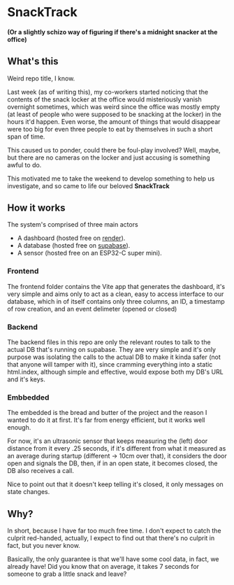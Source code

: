 # SnackTrack

#### (Or a slightly schizo way of figuring if there's a midnight snacker at the office)

## What's this

Weird repo title, I know.

Last week (as of writing this), my co-workers started noticing that the contents of the snack locker at the office would misteriously vanish overnight sometimes, which was weird since the office was mostly empty (at least of people who were supposed to be snacking at the locker) in the hours it'd happen. Even worse, the amount of things that would disappear were too big for even three people to eat by themselves in such a short span of time.

This caused us to ponder, could there be foul-play involved? Well, maybe, but there are no cameras on the locker and just accusing is something awful to do.

This motivated me to take the weekend to develop something to help us investigate, and so came to life our beloved **SnackTrack**

## How it works

The system's comprised of three main actors

- A dashboard (hosted free on [render](render.com)).
- A database (hosted free on [supabase](https://supabase.com/)).
- A sensor (hosted free on an ESP32-C super mini).

### Frontend

The frontend folder contains the Vite app that generates the dashboard, it's very simple and aims only to act as a clean, easy to access interface to our database, which in of itself contains only three columns, an ID, a timestamp of row creation, and an event delimeter (opened or closed)

### Backend

The backend files in this repo are only the relevant routes to talk to the actual DB that's running on supabase. They are very simple and it's only purpose was isolating the calls to the actual DB to make it kinda safer (not that anyone will tamper with it), since cramming everything into a static html.index, although simple and effective, would expose both my DB's URL and it's keys.

### Embbedded

The embedded is the bread and butter of the project and the reason I wanted to do it at first. It's far from energy efficient, but it works well enough.

For now, it's an ultrasonic sensor that keeps measuring the (left) door distance from it every .25 seconds, if it's different from what it measured as an average during startup (different -> 10cm over that), it considers the door open and signals the DB, then, if in an open state, it becomes closed, the DB also receives a call.

Nice to point out that it doesn't keep telling it's closed, it only messages on state changes.

## Why?

In short, because I have far too much free time. I don't expect to catch the culprit red-handed, actually, I expect to find out that there's no culprit in fact, but you never know.

Basically, the only guarantee is that we'll have some cool data, in fact, we already have! Did you know that on average, it takes 7 seconds for someone to grab a little snack and leave?
